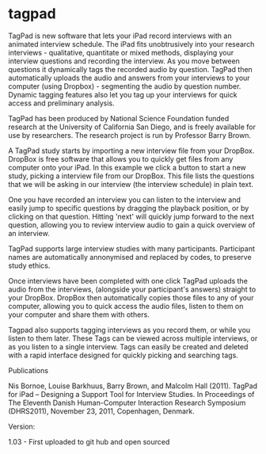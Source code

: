 tagpad
======
TagPad is new software that lets your iPad record interviews with an animated interview schedule.  The iPad fits unobtrusively into your research interviews  - qualitative, quantitate or mixed methods, displaying your interview questions and recording the interview. As you move between questions it dynamically tags the recorded audio by question.  TagPad then automatically uploads the audio and answers from your interviews to your computer (using Dropbox) - segmenting the audio by question number.  Dynamic tagging features also let you tag up your interviews for quick access and preliminary analysis.

TagPad has been produced by National Science Foundation funded research at the University of California San Diego, and is freely available for use by researchers.  The research project is run by Professor Barry Brown.

A TagPad study starts by importing a new interview file from your DropBox.  DropBox is free software that allows you to quickly get files from any computer onto your iPad.  In this example we click a button to start a new study, picking a interview file from our DropBox.  This file lists the questions that we will be asking in our interview (the interview schedule) in plain text.

One you have recorded an interview you can listen to the interview and easily jump to specific questions by dragging the playback position, or by clicking on that question. Hitting 'next' will quickly jump forward to the next question, allowing you to review interview audio to gain a quick overview of an interview.

TagPad supports large interview studies with many participants.  Participant names are automatically annonymised and replaced by codes, to preserve study ethics.

Once interviews have been completed with one click  TagPad uploads the audio from the interviews, (alongside your participant's answers) straight to your DropBox.  DropBox then automatically copies those files to any of your computer, allowing you to quick access the audio files, listen to them on your computer and share them with others.

Tagpad also supports  tagging interviews as you record them, or while you listen to them later.  These Tags can be viewed across multiple interviews, or as you listen to a single interview. Tags can easily be created and deleted with a rapid interface designed for quickly picking and searching tags.

Publications

Nis Bornoe, Louise Barkhuus, Barry Brown, and Malcolm Hall (2011). TagPad for iPad – Designing a Support Tool for Interview Studies. 
In Proceedings of The Eleventh Danish Human-Computer Interaction Research Symposium (DHRS2011), November 23, 2011, Copenhagen, Denmark. 

Version:

1.03 - First uploaded to git hub and open sourced
